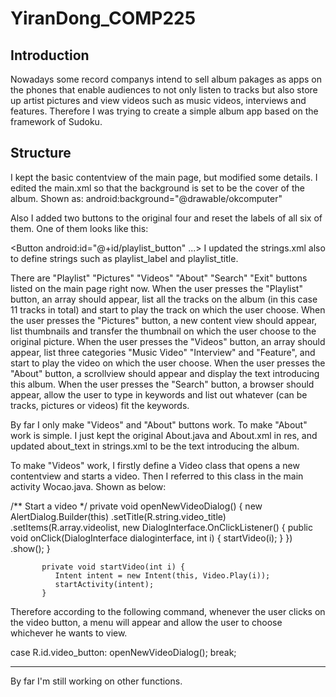 YiranDong_COMP225
=================

Introduction
---------------------------

Nowadays some record companys intend to sell album pakages as apps on the phones that enable audiences to not only listen
to tracks but also store up artist pictures and view videos such as music videos, interviews and features. Therefore I was
trying to create a simple album app based on the framework of Sudoku. 

Structure
----------------------------
I kept the basic contentview of the main page, but modified some details. 
I edited the main.xml so that the background is set to be the cover of the album. Shown as: 
android:background="@drawable/okcomputer"

Also I added two buttons to the original four and reset the labels of all six of them. One of them looks like this:

<Button
android:id="@+id/playlist_button"
...>
I updated the strings.xml also to define strings such as playlist_label 
and playlist_title. 

There are "Playlist" "Pictures" "Videos" "About" "Search" "Exit" buttons listed on the main page right now.
When the user presses the "Playlist" button, an array should appear, list all the tracks on the album (in this case 11 
tracks in total) and start to play the track on which the user choose. 
When the user presses the "Pictures" button, a new content view should appear, list thumbnails and transfer the thumbnail
on which the user choose to the original picture. 
When the user presses the "Videos" button, an array should appear, list three categories "Music Video" "Interview" and 
"Feature", and start to play the video on which the user choose.
When the user presses the "About" button, a scrollview should appear and display the text introducing this album.
When the user presses the "Search" button, a browser should appear, allow the user to type in keywords and list out
whatever (can be tracks, pictures or videos) fit the keywords. 

By far I only make "Videos" and "About" buttons work. To make "About" work is simple. I just kept the original About.java
and About.xml in res, and updated about_text in strings.xml to be the text introducing the album.

To make "Videos" work, I firstly define a Video class that opens a new contentview and starts a video. Then I referred
to this class in the main activity Wocao.java. Shown as below:

/** Start a video */
private void openNewVideoDialog() {
		      new AlertDialog.Builder(this)
		           .setTitle(R.string.video_title)
		           .setItems(R.array.videolist,
		            new DialogInterface.OnClickListener() {
		               public void onClick(DialogInterface dialoginterface,
		                     int i) {
		                  startVideo(i);
		               }
		            })
		           .show();
		   }


		   private void startVideo(int i) {
		      Intent intent = new Intent(this, Video.Play(i));
		      startActivity(intent);
		   }

Therefore according to the following command, whenever the user clicks on the video button, a menu will appear and 
allow the user to choose whichever he wants to view. 

case R.id.video_button:
openNewVideoDialog();
break;

--------------------------------------------
By far I'm still working on other functions. 


